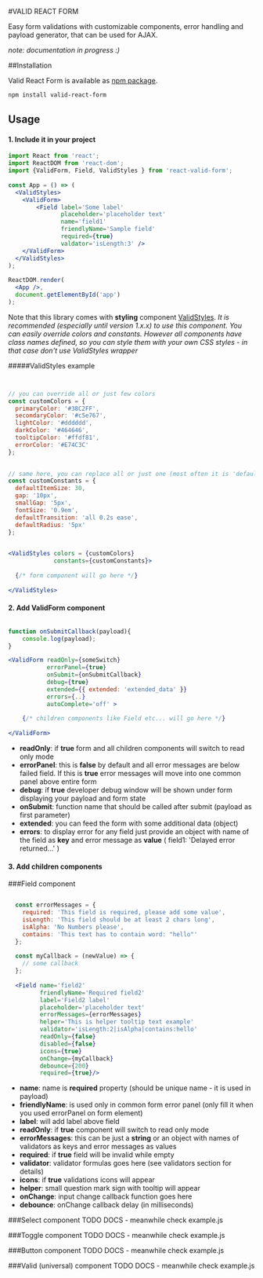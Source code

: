 #VALID REACT FORM 
    
Easy form validations with customizable components, error handling and payload generator, that can be used for AJAX. 
 
*note: documentation in progress :)*
 
##Installation
 
Valid React Form is available as [npm package](https://www.npmjs.org/package/valid-react-form).

```sh
npm install valid-react-form
```

## Usage

#### 1. Include it in your project


```jsx
import React from 'react';
import ReactDOM from 'react-dom';
import {ValidForm, Field, ValidStyles } from 'react-valid-form';
 
const App = () => (
  <ValidStyles>
    <ValidForm>
        <Field label='Some label' 
               placeholder='placeholder text'  
               name='field1' 
               friendlyName='Sample field' 
               required={true}
               valdator='isLength:3' />
    </ValidForm>
  </ValidStyles>
);
 
ReactDOM.render(
  <App />,
  document.getElementById('app')
);
```

Note that this library comes with **styling** component [ValidStyles](https://github.com/bionaut/valid-react-form/blob/master/src/components/ValidStyles/ValidStyles.js).
*It is recommended (especially until version 1.x.x) to use this component. You can easily override colors and constants. However all components have class names defined, so you can style them with your own CSS styles - in that case don't use ValidStyles wrapper*

#####ValidStyles example

```jsx


// you can override all or just few colors
const customColors = {
  primaryColor: '#38C2FF',
  secondaryColor: '#c5e767',
  lightColor: '#dddddd',
  darkColor: '#464646',
  tooltipColor: '#ffdf81',
  errorColor: '#E74C3C'
};

 
// same here, you can replace all or just one (most often it is 'defaultItemSize')
const customConstants = {
  defaultItemSize: 30,
  gap: '10px',
  smallGap: '5px',
  fontSize: '0.9em',
  defaultTransition: 'all 0.2s ease',
  defaultRadius: '5px'
};

 
<ValidStyles colors = {customColors} 
             constants={customConstants}>
  
  {/* form component will go here */} 
  
</ValidStyles>
```

#### 2. Add ValidForm component 


```jsx

function onSubmitCallback(payload){
    console.log(payload);
}

<ValidForm readOnly={someSwitch} 
           errorPanel={true} 
           onSubmit={onSubmitCallback} 
           debug={true} 
           extended={{ extended: 'extended_data' }}
           errors={..}
           autoComplete='off' >
 
    {/* children components like Field etc... will go here */}
    
</ValidForm>
```

- **readOnly**: if **true** form and all children components will switch to read only mode
- **errorPanel**: this is **false** by default and all error messages are below failed field. If this is **true** error messages will move into one common panel above entire form
- **debug**: if **true** developer debug window will be shown under form displaying your payload and form state
- **onSubmit**: function name that should be called after submit (payload as first parameter)
- **extended**: you can feed the form with some additional data (object)
- **errors**: to display error for any field just provide an object with name of the field as **key** and error message as **value** ( field1: 'Delayed error returned...' )


#### 3. Add children components

###Field component

```jsx 

  const errorMessages = {
    required: 'This field is required, please add some value',
    isLength: 'This field should be at least 2 chars long',
    isAlpha: 'No Numbers please',
    contains: 'This text has to contain word: "hello"'
  };
  
  const myCallback = (newValue) => {
    // some callback
  };
    
  <Field name='field2'
         friendlyName='Required field2'
         label='Field2 label'
         placeholder='placeholder text'
         errorMessages={errorMessages}
         helper='This is helper tooltip text example' 
         validator='isLength:2|isAlpha|contains:hello'
         readOnly={false}
         disabled={false}
         icons={true}
         onChange={myCallback}
         debounce={200}
         required={true}/>

```

- **name**: name is **required** property (should be unique name - it is used in payload)
- **friendlyName**: is used only in common form error panel (only fill it when you used errorPanel on form element)
- **label**: will add label above field
- **readOnly**: if **true** component will switch to read only mode
- **errorMessages**: this can be just a **string** or an object with names of validators as keys and error messages as values 
- **required**: if **true** field will be invalid while empty    
- **validator**: validator formulas goes here (see validators section for details)
- **icons**: if **true** validations icons will appear
- **helper**: small question mark sign with tooltip will appear
- **onChange**: input change callback function goes here 
- **debounce**: onChange callback delay (in milliseconds)
 
###Select component
TODO DOCS - meanwhile check example.js

###Toggle component
TODO DOCS - meanwhile check example.js

###Button component
TODO DOCS - meanwhile check example.js

###Valid (universal) component
TODO DOCS - meanwhile check example.js

